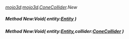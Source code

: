 _[mojo3d](../../modules/mojo3d/mojo3d-module.md):[mojo3d](../../modules/mojo3d/mojo3d-module.md).[ConeCollider](../../modules/mojo3d/mojo3d-conecollider.md).New_
##### Method New:Void( entity:[Entity](../../modules/mojo3d/mojo3d-entity.md) )
##### Method New:Void( entity:[Entity](../../modules/mojo3d/mojo3d-entity.md),collider:[ConeCollider](../../modules/mojo3d/mojo3d-conecollider.md) )

